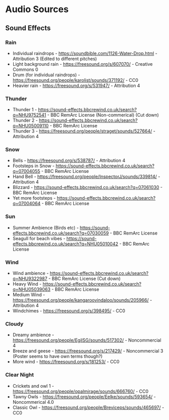 # Audio Sources

## Sound Effects

### Rain
* Individual raindrops - https://soundbible.com/1126-Water-Drop.html - Attribution 3 (Edited to different pitches)
* Light background rain - https://freesound.org/s/607070/ - Creative Commons 0 
* Drum (for individual raindrops) - https://freesound.org/people/karolist/sounds/371192/ - CC0
* Heavier rain - https://freesound.org/s/531947/ - Attribution 4

### Thunder
* Thunder 1 - https://sound-effects.bbcrewind.co.uk/search?q=NHU9752541 - BBC RemArc License (Non-commerical) (Cut down)
* Thunder 2 - https://sound-effects.bbcrewind.co.uk/search?q=NHU05009110 - BBC RemArc License
* Thunder 3 - https://freesound.org/people/straget/sounds/527664/ - Attribution 4

### Snow
* Bells - https://freesound.org/s/538787/ - Attribution 4
* Footsteps in Snow - https://sound-effects.bbcrewind.co.uk/search?q=07004055 - BBC RemArc License
* Hand Bell - https://freesound.org/people/InspectorJ/sounds/339814/ - Attribution 4
* Blizzard - https://sound-effects.bbcrewind.co.uk/search?q=07061030 - BBC RemArc License
* Yet more footsteps - https://sound-effects.bbcrewind.co.uk/search?q=07004064 - BBC RemArc License

### Sun
* Summer Ambience (Birds etc) - https://sound-effects.bbcrewind.co.uk/search?q=07030059 - BBC RemArc License
* Seagull for beach vibes - https://sound-effects.bbcrewind.co.uk/search?q=NHU05010042 - BBC RemArc License

### Wind
* Wind ambience - https://sound-effects.bbcrewind.co.uk/search?q=NHU9322987 - BBC RemArc License (Cut down)
* Heavy Wind - https://sound-effects.bbcrewind.co.uk/search?q=NHU05039063 - BBC RemArc License
* Medium Wind - https://freesound.org/people/kangaroovindaloo/sounds/205966/ - Attribution 4
* Windchimes - https://freesound.org/s/398495/ - CC0

### Cloudy
* Dreamy ambience - https://freesound.org/people/EgilSG/sounds/517302/ - Noncommercial 4
* Breeze and geese - https://freesound.org/s/217429/ - Noncommercial 3 (Poster seems to have own terms though?)
* More wind - https://freesound.org/s/181253/ - CC0

### Clear Night
 * Crickets and owl 1 - https://freesound.org/people/opalmirage/sounds/666760/ - CC0
 * Tawny Owls - https://freesound.org/people/Eelke/sounds/593654/ - Noncommerical 4.0
 * Classic Owl - https://freesound.org/people/Breviceps/sounds/465697/ - CC0